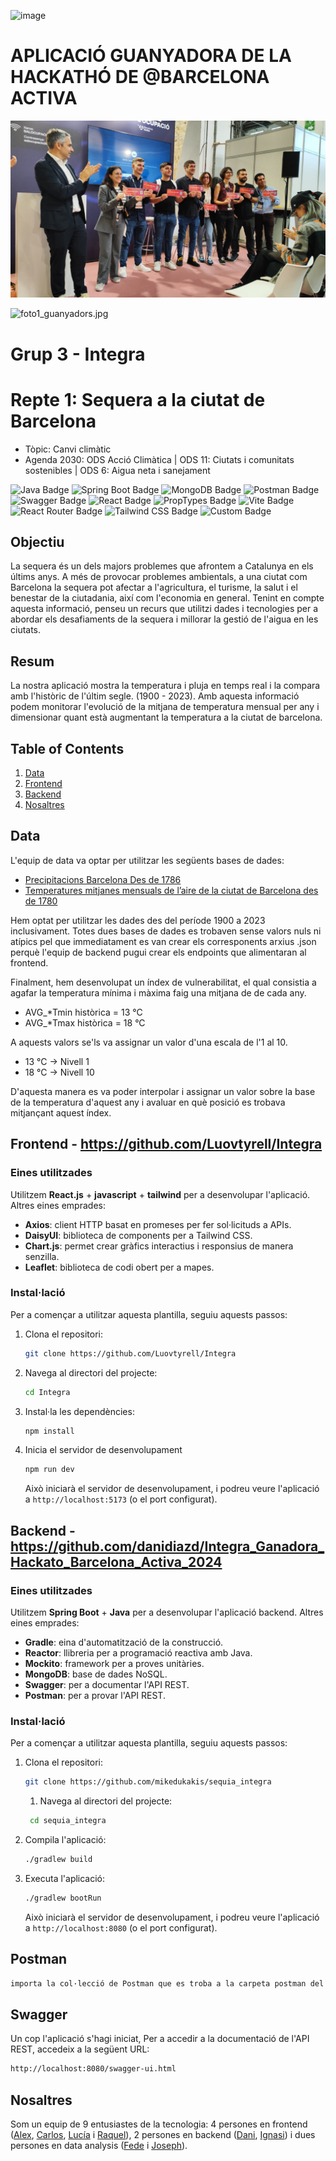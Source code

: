![image](https://github.com/user-attachments/assets/85a4261b-e310-458d-85b5-beef3db1bfaf)

# APLICACIÓ GUANYADORA DE LA HACKATHÓ DE @BARCELONA ACTIVA

![img.png](src/img.png)

![foto1_guanyadors.jpg](..%2Fassets%2Ffoto1_guanyadors.jpg)



# Grup 3 - Integra

# Repte 1: Sequera a la ciutat de Barcelona
- Tòpic: Canvi climàtic
- Agenda 2030: ODS Acció Climàtica | ODS 11: Ciutats i comunitats sostenibles | ODS 6: Aigua neta i sanejament

<img src="https://img.shields.io/badge/Java-007396?logo=java&logoColor=white&style=flat" alt="Java Badge" style="height: 23px;"> <img src="https://img.shields.io/badge/Spring%20Boot-6DB33F?logo=springboot&logoColor=white&style=flat" alt="Spring Boot Badge" style="height: 23px;"> <img src="https://img.shields.io/badge/MongoDB-47A248?logo=mongodb&logoColor=white&style=flat" alt="MongoDB Badge" style="height: 23px;"> <img src="https://img.shields.io/badge/Postman-FF6C37?logo=postman&logoColor=white&style=flat" alt="Postman Badge" style="height: 23px;"> <img src="https://img.shields.io/badge/Swagger-85EA2D?logo=swagger&logoColor=black&style=flat" alt="Swagger Badge" style="height: 23px;"> <img src="https://img.shields.io/badge/React-61DAFB?logo=react&logoColor=000&style=flat" alt="React Badge" style="height: 23px;"> <img src="https://img.shields.io/badge/PropTypes-lightblue?style=flat&logo=React&logoColor=black" alt="PropTypes Badge" style="height: 23px;"> <img src="https://img.shields.io/badge/Vite-646CFF?logo=vite&logoColor=fff&style=flat" alt="Vite Badge" style="height: 23px;"> <img src="https://img.shields.io/badge/React%20Router-CA4245?logo=reactrouter&logoColor=fff&style=flat" alt="React Router Badge" style="height: 23px;"> <img src="https://img.shields.io/badge/Tailwind%20CSS-06B6D4?logo=tailwindcss&logoColor=fff&style=flat" alt="Tailwind CSS Badge" style="height: 23px;"> <img src="https://github.com/user-attachments/assets/7e0fc0e6-f118-4f2d-9aba-e330ba6220e8" alt="Custom Badge" style="height: 23px;">




## Objectiu

La sequera és un dels majors problemes que afrontem a Catalunya en els últims anys. A més de provocar problemes ambientals, a una ciutat com Barcelona la sequera pot afectar a l'agricultura, el turisme, la salut i el benestar de la ciutadania, així com l'economia en general.
Tenint en compte aquesta informació, penseu un recurs que utilitzi dades i tecnologies per a abordar els desafiaments de la sequera i millorar la gestió de l'aigua en les ciutats.

## Resum

La nostra aplicació mostra la temperatura i pluja en temps real i la compara amb l'històric de l'últim segle. (1900 - 2023). Amb aquesta informació podem monitorar l'evolució de la mitjana de temperatura mensual per any i dimensionar quant està augmentant la temperatura a la ciutat de barcelona.

## Table of Contents

1. [Data](#Data)
2. [Frontend](#Frontend)
3. [Backend](#Backend)
4. [Nosaltres](#Nosaltres)

## Data

L'equip de data va optar per utilitzar les següents bases de dades:
- [Precipitacions Barcelona Des de 1786](https://opendata-ajuntament.barcelona.cat/data/ca/dataset/precipitacio-hist-bcn/resource/6f1fb778-0767-478b-b332-c64a833d26d2)
- [Temperatures mitjanes mensuals de l’aire de la ciutat de Barcelona des de 1780](https://opendata-ajuntament.barcelona.cat/data/ca/dataset/temperatures-hist-bcn)

Hem optat per utilitzar les dades des del període 1900 a 2023 inclusivament.
Totes dues bases de dades es trobaven sense valors nuls ni atípics pel que immediatament es van crear els corresponents arxius .json perquè l'equip de backend pugui crear els endpoints que alimentaran al frontend.

Finalment, hem desenvolupat un índex de vulnerabilitat, el qual consistia a agafar la temperatura mínima i màxima faig una mitjana de de cada any.

* AVG_*Tmin històrica = 13 °C
* AVG_*Tmax històrica = 18 °C

A aquests valors se'ls va assignar un valor d'una escala de l'1 al 10.

* 13 °C -> Nivell 1
* 18 °C -> Nivell 10

D'aquesta manera es va poder interpolar i assignar un valor sobre la base de la temperatura d'aquest any i avaluar en què posició es trobava mitjançant aquest índex.

## Frontend - https://github.com/Luovtyrell/Integra

### Eines utilitzades

Utilitzem **React.js** + **javascript** + **tailwind** per a desenvolupar l'aplicació.  
Altres eines emprades:
- **Axios**: client HTTP basat en promeses per fer sol·licituds a APIs.
- **DaisyUI**: biblioteca de components per a Tailwind CSS.
- **Chart.js**: permet crear gràfics interactius i responsius de manera senzilla.
- **Leaflet**: biblioteca de codi obert per a mapes.

### Instal·lació

Per a començar a utilitzar aquesta plantilla, seguiu aquests passos:

1. Clona el repositori:

   ```bash
   git clone https://github.com/Luovtyrell/Integra
   ```

2. Navega al directori del projecte:

   ```bash
   cd Integra
   ```

3. Instal·la les dependències:

   ```bash
   npm install
   ```

4. Inicia el servidor de desenvolupament

   ```bash
   npm run dev
   ```

   Això iniciarà el servidor de desenvolupament, i podreu veure l'aplicació a `http://localhost:5173` (o el port configurat).

## Backend - https://github.com/danidiazd/Integra_Ganadora_Hackato_Barcelona_Activa_2024
### Eines utilitzades

Utilitzem **Spring Boot** + **Java** per a desenvolupar l'aplicació backend.
Altres eines emprades:
- **Gradle**: eina d'automatització de la construcció.
- **Reactor**: llibreria per a programació reactiva amb Java.
- **Mockito**: framework per a proves unitàries.
- **MongoDB**: base de dades NoSQL.
- **Swagger**: per a documentar l'API REST.
- **Postman**: per a provar l'API REST.


### Instal·lació

Per a començar a utilitzar aquesta plantilla, seguiu aquests passos:

1. Clona el repositori:

   ```bash
   git clone https://github.com/mikedukakis/sequia_integra
    ``` 
   1.  Navega al directori del projecte:

   ```bash
    cd sequia_integra
    ```
2. Compila l'aplicació:

    ```bash
    ./gradlew build
    ```
3. Executa l'aplicació:
   ```bash
   ./gradlew bootRun
   ```
   Això iniciarà el servidor de desenvolupament, i podreu veure l'aplicació a `http://localhost:8080` (o el port configurat).

## Postman
```bash
importa la col·lecció de Postman que es troba a la carpeta postman del repositori.
```

## Swagger
Un cop l'aplicació s'hagi iniciat,
Per a accedir a la documentació de l'API REST, accedeix a la següent URL:
```bash
http://localhost:8080/swagger-ui.html
```
## Nosaltres
Som un equip de 9 entusiastes de la tecnologia: 4 persones en frontend ([Alex](https://github.com/alexbessedonato), [Carlos](https://github.com/davila795), [Lucía](https://github.com/luovtyrell) i [Raquel](https://github.com/gatchan1)), 2 persones en backend ([Dani](https://github.com/danidiazd), [Ignasi](https://github.com/mikedukakis)) i dues persones en data analysis ([Fede](https://github.com/fhlabate) i [Joseph](https://github.com/joetaco06)).